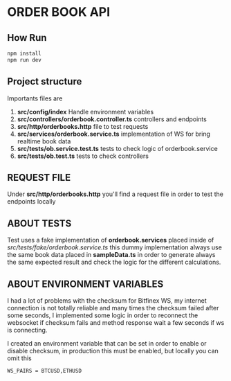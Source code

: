 # ORDER BOOK API

## How Run
```bash
npm install
npm run dev
```

## Project structure
Importants files are

1) **src/config/index** Handle environment variables
2) **src/controllers/orderbook.controller.ts** controllers and endpoints
3) **src/http/orderbooks.http** file to test requests
4) **src/services/orderbook.service.ts** implementation of WS for bring realtime book data
5) **src/tests/ob.service.test.ts** tests to check logic of orderbook.service
6) **src/tests/ob.test.ts** tests to check controllers


## REQUEST FILE
Under **src/http/orderbooks.http** you'll find a request file in order to test the endpoints locally

## ABOUT TESTS
Test uses a fake implementation of **orderbook.services** placed inside of *src/tests/fake/orderbook.service.ts*
this dummy implementation always use the same book data placed in **sampleData.ts** in order to generate always the
same expected result and check the logic for the different calculations.

## ABOUT ENVIRONMENT VARIABLES
I had a lot of problems with the checksum for Bitfinex WS, my internet connection is not totally reliable and many times
the checksum failed after some seconds, I implemented some logic in order to reconnect the websocket if checksum fails and
method response wait a few seconds if ws is connecting.

I created an environment variable that can be set in order to enable or disable checksum, in production this must be enabled,
but locally you can omit this

````
WS_PAIRS = BTCUSD,ETHUSD
````
